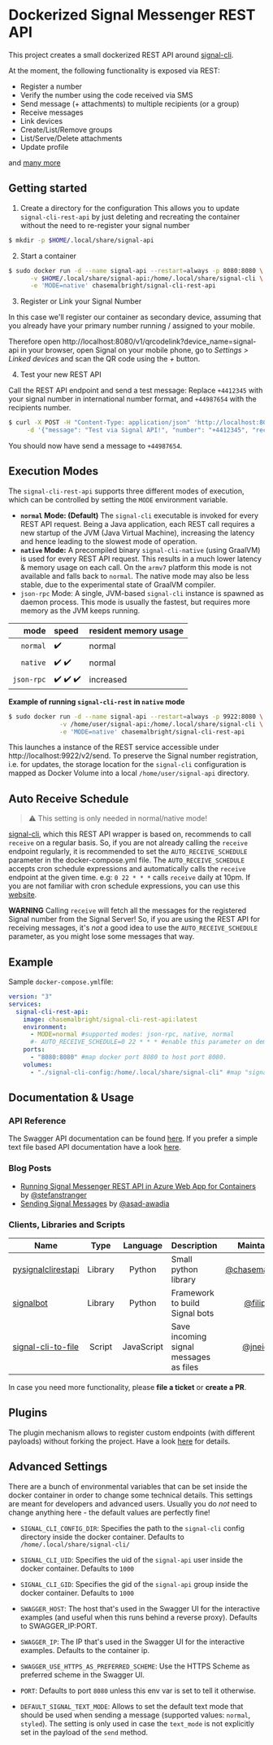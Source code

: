 # Dockerized Signal Messenger REST API

This project creates a small dockerized REST API around [signal-cli](https://github.com/AsamK/signal-cli).

At the moment, the following functionality is exposed via REST:

- Register a number
- Verify the number using the code received via SMS
- Send message (+ attachments) to multiple recipients (or a group)
- Receive messages
- Link devices
- Create/List/Remove groups
- List/Serve/Delete attachments
- Update profile

and [many more](https://chasemalbright.github.io/signal-cli-rest-api/)


## Getting started

1. Create a directory for the configuration
This allows you to update `signal-cli-rest-api` by just deleting and recreating the container without the need to re-register your signal number

```bash
$ mkdir -p $HOME/.local/share/signal-api
```


2. Start a container

```bash
$ sudo docker run -d --name signal-api --restart=always -p 8080:8080 \
      -v $HOME/.local/share/signal-api:/home/.local/share/signal-cli \
      -e 'MODE=native' chasemalbright/signal-cli-rest-api
```

3. Register or Link your Signal Number

In this case we'll register our container as secondary device, assuming that you already have your primary number running / assigned to your mobile.

Therefore open http://localhost:8080/v1/qrcodelink?device_name=signal-api in your browser, open Signal on your mobile phone, go to _Settings > Linked devices_ and scan the QR code using the _+_ button.

4. Test your new REST API

Call the REST API endpoint and send a test message: Replace `+4412345` with your signal number in international number format, and `+44987654` with the recipients number.

```bash
$ curl -X POST -H "Content-Type: application/json" 'http://localhost:8080/v2/send' \
     -d '{"message": "Test via Signal API!", "number": "+4412345", "recipients": [ "+44987654" ]}'
```

You should now have send a message to `+44987654`.

## Execution Modes

The `signal-cli-rest-api` supports three different modes of execution, which can be controlled by setting the `MODE` environment variable.

* **`normal` Mode: (Default)** The `signal-cli` executable is invoked for every REST API request. Being a Java application, each REST call requires a new startup of the JVM (Java Virtual Machine), increasing the latency and hence leading to the slowest mode of operation.
* **`native` Mode:** A precompiled binary `signal-cli-native` (using GraalVM) is used for every REST API request. This results in a much lower latency & memory usage on each call. On the `armv7` platform this mode is not available and falls back to `normal`. The native mode may also be less stable, due to the experimental state of GraalVM compiler.
* `json-rpc` Mode: A single, JVM-based `signal-cli` instance is spawned as daemon process. This mode is usually the fastest, but requires more memory as the JVM keeps running.


|     mode     |    speed    |    resident memory usage |
|-------------:|:------------|:------------|
|   `normal`    |    :heavy_check_mark:       | normal
|   `native`    |    :heavy_check_mark: :heavy_check_mark:    | normal
|   `json-rpc`  |    :heavy_check_mark: :heavy_check_mark: :heavy_check_mark: | increased


**Example of running `signal-cli-rest` in `native` mode**

```bash
$ sudo docker run -d --name signal-api --restart=always -p 9922:8080 \
              -v /home/user/signal-api:/home/.local/share/signal-cli \
              -e 'MODE=native' chasemalbright/signal-cli-rest-api
```

This launches a instance of the REST service accessible under http://localhost:9922/v2/send. To preserve the Signal number registration, i.e. for updates, the storage location for the `signal-cli` configuration is mapped as Docker Volume into a local `/home/user/signal-api` directory.


## Auto Receive Schedule

> :warning: This setting is only needed in normal/native mode!

[signal-cli](https://github.com/AsamK/signal-cli), which this REST API wrapper is based on, recommends to call `receive` on a regular basis. So, if you are not already calling the `receive` endpoint regularly, it is recommended to set the `AUTO_RECEIVE_SCHEDULE` parameter in the docker-compose.yml file. The `AUTO_RECEIVE_SCHEDULE` accepts cron schedule expressions and automatically calls the `receive` endpoint at the given time. e.g: `0 22 * * *` calls `receive` daily at 10pm. If you are not familiar with cron schedule expressions, you can use this [website](https://crontab.guru).

**WARNING** Calling `receive` will fetch all the messages for the registered Signal number from the Signal Server! So, if you are using the REST API for receiving messages, it's _not_ a good idea to use the `AUTO_RECEIVE_SCHEDULE` parameter, as you might lose some messages that way.

## Example

Sample `docker-compose.yml`file:

```yaml
version: "3"
services:
  signal-cli-rest-api:
    image: chasemalbright/signal-cli-rest-api:latest
    environment:
      - MODE=normal #supported modes: json-rpc, native, normal
      #- AUTO_RECEIVE_SCHEDULE=0 22 * * * #enable this parameter on demand (see description below)
    ports:
      - "8080:8080" #map docker port 8080 to host port 8080.
    volumes:
      - "./signal-cli-config:/home/.local/share/signal-cli" #map "signal-cli-config" folder on host system into docker container. the folder contains the password and cryptographic keys when a new number is registered
```

## Documentation & Usage

### API Reference

The Swagger API documentation can be found [here](https://chasemalbright.github.io/signal-cli-rest-api/). If you prefer a simple text file based API documentation have a look [here](https://github.com/bbernhard/signal-cli-rest-api/blob/master/doc/EXAMPLES.md).

### Blog Posts

- [Running Signal Messenger REST API in Azure Web App for Containers](https://stefanstranger.github.io/2021/06/01/RunningSignalRESTAPIinAppService/) by [@stefanstranger](https://github.com/stefanstranger)
- [Sending Signal Messages](https://blog.aawadia.dev/2023/04/24/signal-api/) by [@asad-awadia](https://github.com/asad-awadia)

### Clients, Libraries and Scripts

|     Name    | Type | Language | Description |Maintainer |
| ------------- |:------:|:-----:|---|:-----:|
| [pysignalclirestapi](https://pypi.org/project/pysignalclirestapi/) | Library | Python | Small python library | [@chasemalbright](https://github.com/chasemalbright)
| [signalbot](https://pypi.org/project/signalbot/) | Library | Python | Framework to build Signal bots | [@filipre](https://github.com/filipre)
| [signal-cli-to-file](https://github.com/jneidel/signal-cli-to-file) | Script | JavaScript | Save incoming signal messages as files | [@jneidel](https://github.com/jneidel) |

In case you need more functionality, please **file a ticket** or **create a PR**.

## Plugins

The plugin mechanism allows to register custom endpoints (with different payloads) without forking the project. Have a look [here](https://github.com/chasemalbright/signal-cli-rest-api/tree/master/plugins) for details.

## Advanced Settings
There are a bunch of environmental variables that can be set inside the docker container in order to change some technical details. This settings are meant for developers and advanced users. Usually you do *not* need to change anything here - the default values are perfectly fine!

* `SIGNAL_CLI_CONFIG_DIR`: Specifies the path to the `signal-cli` config directory inside the docker container. Defaults to `/home/.local/share/signal-cli/`

* `SIGNAL_CLI_UID`: Specifies the uid of the `signal-api` user inside the docker container. Defaults to `1000`

* `SIGNAL_CLI_GID`: Specifies the gid of the `signal-api` group inside the docker container. Defaults to `1000`

* `SWAGGER_HOST`: The host that's used in the Swagger UI for the interactive examples (and useful when this runs behind a reverse proxy). Defaults to SWAGGER_IP:PORT.

* `SWAGGER_IP`: The IP that's used in the Swagger UI for the interactive examples. Defaults to the container ip.

* `SWAGGER_USE_HTTPS_AS_PREFERRED_SCHEME`: Use the HTTPS Scheme as preferred scheme in the Swagger UI.

* `PORT`: Defaults to port `8080` unless this env var is set to tell it otherwise.

* `DEFAULT_SIGNAL_TEXT_MODE`: Allows to set the default text mode that should be used when sending a message (supported values: `normal`, `styled`). The setting is only used in case the `text_mode` is not explicitly set in the payload of the `send` method.
